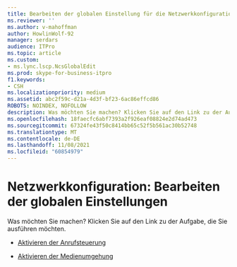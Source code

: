 ```yaml
---
title: Bearbeiten der globalen Einstellung für die Netzwerkkonfiguration
ms.reviewer: ''
ms.author: v-mahoffman
author: HowlinWolf-92
manager: serdars
audience: ITPro
ms.topic: article
ms.custom:
- ms.lync.lscp.NcsGlobalEdit
ms.prod: skype-for-business-itpro
f1.keywords:
- CSH
ms.localizationpriority: medium
ms.assetid: abc2f59c-d21a-4d3f-bf23-6ac86effcd86
ROBOTS: NOINDEX, NOFOLLOW
description: Was möchten Sie machen? Klicken Sie auf den Link zu der Aufgabe, die Sie ausführen möchten.
ms.openlocfilehash: 18faecfc6abf7393a2f926eaf08824e2d74ad473
ms.sourcegitcommit: 67324fe43f50c8414bb65c52f5b561ac30b52748
ms.translationtype: MT
ms.contentlocale: de-DE
ms.lasthandoff: 11/08/2021
ms.locfileid: "60854979"
---
```

# <a name="network-configuration-edit-global-setting"></a>Netzwerkkonfiguration: Bearbeiten der globalen Einstellungen

Was möchten Sie machen? Klicken Sie auf den Link zu der Aufgabe, die Sie ausführen möchten.

- [Aktivieren der Anrufsteuerung](/previous-versions/office/lync-server-2013/lync-server-2013-enabling-call-admission-control)

- [Aktivieren der Medienumgehung](/previous-versions/office/lync-server-2013/lync-server-2013-enabling-network-media-bypass)